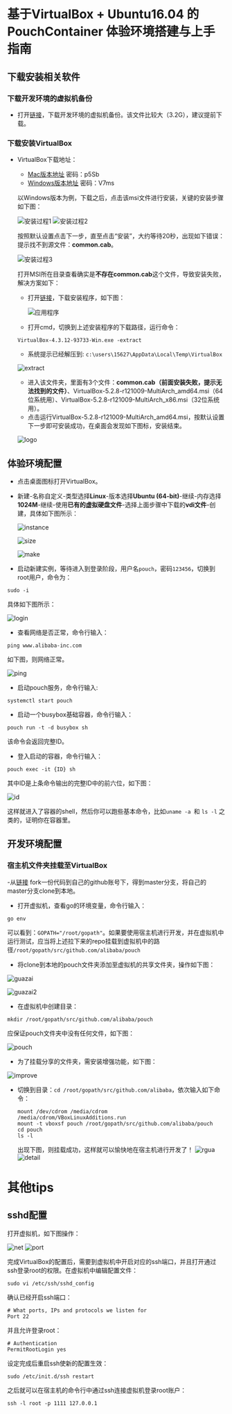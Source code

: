 # 基于VirtualBox + Ubuntu16.04 的 PouchContainer 体验环境搭建与上手指南
## 下载安装相关软件
### 下载开发环境的虚拟机备份

- 打开[链接](https://www.virtualbox.orgubuntuPouch.vdi)，下载开发环境的虚拟机备份。该文件比较大（3.2G），建议提前下载。
### 下载安装VirtualBox

- VirtualBox下载地址：

  + [Mac版本地址](https://space.dingtalk.com/s/gwHOABma4QLOGlgkPQPaACBiMzk5ZWRjZTAyOGI0MTBkOGRkNTRjYzNkN2Q1NTFjOA) 密码：p5Sb
  + [Windows版本地址](https://space.dingtalk.com/s/gwHOABmLzwLOGlgkPQPaACBhNzNjYjI5NTYxMzQ0NmUwOWRmMTFlN2UzMTYxNDQ4Mw) 密码：V7ms  

  以Windows版本为例，下载之后，点击该msi文件进行安装，关键的安装步骤如下图：
  
  ![安装过程1](https://github.com/lvyijin/learngit/blob/master/images/first.png "First process")
  ![安装过程2](https://github.com/lvyijin/learngit/blob/master/images/second.png "Second process")
  
  按照默认设置点击下一步，直至点击“安装”，大约等待20秒，出现如下错误：提示找不到源文件：**common.cab**。
  
  ![安装过程3](https://github.com/lvyijin/learngit/blob/master/images/problem.png "Problem")
  
  打开MSI所在目录查看确实是**不存在common.cab**这个文件，导致安装失败，解决方案如下：
  
  + 打开[链接](https://www.oracle.com/technetwork/cn/server-storage/virtualbox/downloads/index.html)，下载安装程序，如下图：
  
    ![应用程序](https://github.com/lvyijin/learngit/blob/master/images/boxexe.png "virtualBox应用程序")
    
  + 打开cmd，切换到上述安装程序的下载路径，运行命令：
  ```
  VirtualBox-4.3.12-93733-Win.exe -extract
  ```
  + 系统提示已经解压到: ```c:\users\15627\AppData\Local\Temp\VirtualBox```
  
   ![extract](https://github.com/lvyijin/learngit/blob/master/images/extract.png "extract")
   
  + 进入该文件夹，里面有3个文件：**common.cab（前面安装失败，提示无法找到的文件）**、VirtualBox-5.2.8-r121009-MultiArch_amd64.msi（64位系统用）、VirtualBox-5.2.8-r121009-MultiArch_x86.msi（32位系统用）。
  + 点击运行VirtualBox-5.2.8-r121009-MultiArch_amd64.msi，按默认设置下一步即可安装成功，在桌面会发现如下图标，安装结束。
  
  ![logo](https://github.com/lvyijin/learngit/blob/master/images/logo.png "logo")
   
## 体验环境配置

- 点击桌面图标打开VirtualBox。
- 新建-名称自定义-类型选择**Linux**-版本选择**Ubuntu (64-bit)**-继续-内存选择**1024M**-继续-使用**已有的虚拟硬盘文件**-选择上面步骤中下载的**vdi文件**-创建，具体如下图所示：

  ![instance](https://github.com/lvyijin/learngit/blob/master/images/instance.png "instance")
  
  ![size](https://github.com/lvyijin/learngit/blob/master/images/size.png "size")
  
  ![make](https://github.com/lvyijin/learngit/blob/master/images/make.png "make")
  
- 启动新建实例，等待进入到登录阶段，用户名```pouch```，密码```123456```，切换到root用户，命令为：
```
sudo -i
```
具体如下图所示：

  ![login](https://github.com/lvyijin/learngit/blob/master/images/login.png "login")
  
- 查看网络是否正常，命令行输入：
```
ping www.alibaba-inc.com
```
如下图，则网络正常。

  ![ping](https://github.com/lvyijin/learngit/blob/master/images/ping.png "ping")

- 启动pouch服务，命令行输入: 
```
systemctl start pouch
```
- 启动一个busybox基础容器，命令行输入：
```
pouch run -t -d busybox sh
```
该命令会返回完整ID。
- 登入启动的容器，命令行输入：
```
pouch exec -it {ID} sh
```
其中ID是上条命令输出的完整ID中的前六位，如下图：
  
  ![id](https://github.com/lvyijin/learngit/blob/master/images/id.png "id")
  
这样就进入了容器的shell，然后你可以跑些基本命令，比如```uname -a ```和 ```ls -l``` 之类的，证明你在容器里。
  
## 开发环境配置
### 宿主机文件夹挂载至VirtualBox
-从[链接](https://github.com/alibaba/pouch/master) fork一份代码到自己的github账号下，得到master分支，将自己的master分支clone到本地。
- 打开虚拟机，查看go的环境变量，命令行输入：
```
go env
```
可以看到：```GOPATH="/root/gopath"```。如果要使用宿主机进行开发，并在虚拟机中运行测试，应当将上述拉下来的repo挂载到虚拟机中的路径```/root/gopath/src/github.com/alibaba/pouch```

- 将clone到本地的pouch文件夹添加至虚拟机的共享文件夹，操作如下图：

![guazai](https://github.com/lvyijin/learngit/blob/master/images/guazai.png "guazai")

![guazai2](https://github.com/lvyijin/learngit/blob/master/images/guazai2.png "guazai2")

- 在虚拟机中创建目录：
```
mkdir /root/gopath/src/github.com/alibaba/pouch
```
应保证pouch文件夹中没有任何文件，如下图：

![pouch](https://github.com/lvyijin/learngit/blob/master/images/pouch.png "pouch")

- 为了挂载分享的文件夹，需安装增强功能，如下图：

![improve](https://github.com/lvyijin/learngit/blob/master/images/improve.png "improve")

- 切换到目录：```cd /root/gopath/src/github.com/alibaba```，依次输入如下命令：

   ``` 
   mount /dev/cdrom /media/cdrom 
   /media/cdrom/VBoxLinuxAdditions.run 
   mount -t vboxsf pouch /root/gopath/src/github.com/alibaba/pouch
   cd pouch
   ls -l
   ```
   出现下图，则挂载成功，这样就可以愉快地在宿主机进行开发了！
![rgua](https://github.com/lvyijin/learngit/blob/master/images/rgua.png "rgua")
![detail](https://github.com/lvyijin/learngit/blob/master/images/detail.png "detail")

# 其他tips
## sshd配置

打开虚拟机，如下图操作：
  
  ![net](https://github.com/lvyijin/learngit/blob/master/images/net.png "net")
  ![port](https://github.com/lvyijin/learngit/blob/master/images/port.png "port")

完成VirtualBox的配置后，需要到虚拟机中开启对应的ssh端口，并且打开通过ssh登录root的权限。在虚拟机中编辑配置文件：

```
sudo vi /etc/ssh/sshd_config
```

确认已经开启ssh端口：

```
# What ports, IPs and protocols we listen for
Port 22
```

并且允许登录root：

```
# Authentication
PermitRootLogin yes
```

设定完成后重启ssh使新的配置生效：

```
sudo /etc/init.d/ssh restart
```

之后就可以在宿主机的命令行中通过ssh连接虚拟机登录root账户：

```
ssh -l root -p 1111 127.0.0.1
```



  


